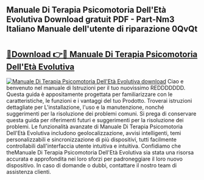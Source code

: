 ## Manuale Di Terapia Psicomotoria Dell'Età Evolutiva Download gratuit PDF - Part-Nm3 Italiano Manuale dell'utente di riparazione 0QvQt

# <h2><a href="http://dfcld7f.blite.top/?on=Manuale+Di+Terapia+Psicomotoria+Dell%27Et%c3%a0+Evolutiva">🔗Download 👉🔴 Manuale Di Terapia Psicomotoria Dell'Età Evolutiva</a></h2>

[![Manuale Di Terapia Psicomotoria Dell'Età Evolutiva download](https://i.imgur.com/lujVjoI.png)](http://dfcld7f.blite.top/?on=Manuale+Di+Terapia+Psicomotoria+Dell%27Et%c3%a0+Evolutiva)
Ciao e benvenuto nel manuale di Istruzioni per il tuo nuovissimo REDDDDDDD. Questa guida è appositamente progettata per familiarizzare con le caratteristiche, le funzioni e i vantaggi del tuo Prodotto. Troverai istruzioni dettagliate per L'installazione, l'uso e la manutenzione, nonché suggerimenti per la risoluzione dei problemi comuni. Si prega di conservare questa guida per riferimenti futuri e suggerimenti per la risoluzione dei problemi. Le funzionalità avanzate di Manuale Di Terapia Psicomotoria Dell'Età Evolutiva includono geolocalizzazione, avvisi intelligenti, temi personalizzabili e sincronizzazione di più dispositivi, tutti facilmente controllabili dall'interfaccia utente intuitiva e intuitiva. Confidiamo che theManuale Di Terapia Psicomotoria Dell'Età Evolutiva sia stata una risorsa accurata e approfondita nei loro sforzi per padroneggiare il loro nuovo dispositivo. In caso di domande o dubbi, contattare il nostro team di assistenza clienti.
